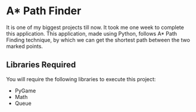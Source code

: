 # A* Path Finder
It is one of my biggest projects till now. It took me one week to complete this application. This application, made using Python, follows A* Path Finding technique, by which we can get the shortest path between the two marked points.

## Libraries Required
You will require the following libraries to execute this project:
- PyGame  
- Math 
- Queue

